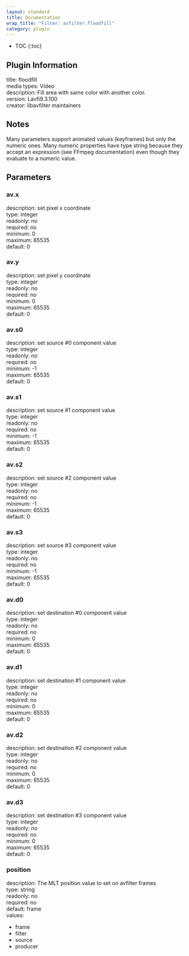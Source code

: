 ```yaml
---
layout: standard
title: Documentation
wrap_title: "Filter: avfilter.floodfill"
category: plugin
---
```

* TOC
{:toc}

## Plugin Information

title: floodfill  
media types:
Video  
description: Fill area with same color with another color.  
version: Lavfi9.3.100  
creator: libavfilter maintainers  

## Notes

Many parameters support animated values (keyframes) but only the numeric ones. Many numeric properties have type string because they accept an expression (see FFmpeg documentation) even though they evaluate to a numeric value.

## Parameters

### av.x

  
description:
set pixel x coordinate  
type: integer  
readonly: no  
required: no  
minimum: 0  
maximum: 65535  
default: 0  

### av.y

  
description:
set pixel y coordinate  
type: integer  
readonly: no  
required: no  
minimum: 0  
maximum: 65535  
default: 0  

### av.s0

  
description:
set source #0 component value  
type: integer  
readonly: no  
required: no  
minimum: -1  
maximum: 65535  
default: 0  

### av.s1

  
description:
set source #1 component value  
type: integer  
readonly: no  
required: no  
minimum: -1  
maximum: 65535  
default: 0  

### av.s2

  
description:
set source #2 component value  
type: integer  
readonly: no  
required: no  
minimum: -1  
maximum: 65535  
default: 0  

### av.s3

  
description:
set source #3 component value  
type: integer  
readonly: no  
required: no  
minimum: -1  
maximum: 65535  
default: 0  

### av.d0

  
description:
set destination #0 component value  
type: integer  
readonly: no  
required: no  
minimum: 0  
maximum: 65535  
default: 0  

### av.d1

  
description:
set destination #1 component value  
type: integer  
readonly: no  
required: no  
minimum: 0  
maximum: 65535  
default: 0  

### av.d2

  
description:
set destination #2 component value  
type: integer  
readonly: no  
required: no  
minimum: 0  
maximum: 65535  
default: 0  

### av.d3

  
description:
set destination #3 component value  
type: integer  
readonly: no  
required: no  
minimum: 0  
maximum: 65535  
default: 0  

### position

  
description:
The MLT position value to set on avfilter frames  
type: string  
readonly: no  
required: no  
default: frame  
values:  

* frame
* filter
* source
* producer

